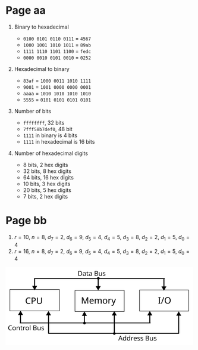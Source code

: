 # Page aa
1. Binary to hexadecimal

    - `0100 0101 0110 0111` = `4567`
    - `1000 1001 1010 1011` = `89ab`
    - `1111 1110 1101 1100` = `fedc`
    - `0000 0010 0101 0010` = `0252`

2. Hexadecimal to binary

    - `83af` = `1000 0011 1010 1111`
    - `9001` = `1001 0000 0000 0001`
    - `aaaa` = `1010 1010 1010 1010`
    - `5555` = `0101 0101 0101 0101`

3. Number of bits
    - `ffffffff`, 32 bits
    - `7fff58b7def0`, 48 bit
    - `1111` in binary is 4 bits
    - `1111` in hexadecimal is 16 bits


4. Number of hexadecimal digits

    - 8 bits, 2 hex digits
    - 32 bits, 8 hex digits
    - 64 bits, 16 hex digits
    - 10 bits, 3 hex digits
    - 20 bits, 5 hex digits
    - 7 bits, 2 hex digits

# Page bb
1. $r = 10$, $n = 8$, $d_7 = 2$, $d_6 = 9$, $d_5 = 4$, $d_4 = 5$, $d_3 = 8$, $d_2 = 2$, $d_1 = 5$, $d_0 = 4$
2. $r = 16$, $n = 8$, $d_7 = 2$, $d_6 = 9$, $d_5 = 4$, $d_4 = 5$, $d_3 = 8$, $d_2 = 2$, $d_1 = 5$, $d_0 = 4$

![](x86-64_01-01.svg)
